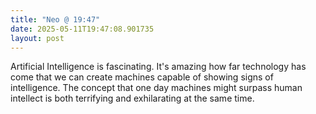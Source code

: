 ```yaml
---
title: "Neo @ 19:47"
date: 2025-05-11T19:47:08.901735
layout: post
---
```


Artificial Intelligence is fascinating. It's amazing how far technology has come that we can create machines capable of showing signs of intelligence. The concept that one day machines might surpass human intellect is both terrifying and exhilarating at the same time.